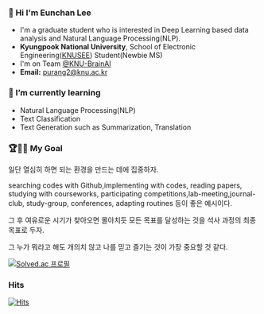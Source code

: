 

### 🤗 Hi I'm Eunchan Lee 
- I'm a graduate student who is interested in Deep Learning based data analysis and Natural Language Processing(NLP).
- **Kyungpook National University**, School of Electronic Engineering([KNUSEE](https://see.knu.ac.kr)) Student(Newbie MS)
- I'm on Team [@KNU-BrainAI](https://github.com/KNU-BrainAI)
- **Email:** purang2@knu.ac.kr

### 🌱 I’m currently learning 
- Natural Language Processing(NLP) 
- Text Classification
- Text Generation such as Summarization, Translation

### 🏆🙏🏻 My Goal 
일단 열심히 하면 되는 환경을 만드는 데에 집중하자. 

searching codes with Github,implementing with codes, reading papers, studying with courseworks, participating competitions,lab-meeting,journal-club, study-group, conferences, adapting routines 등이 좋은 예시이다. 

그 후 여유로운 시기가 찾아오면 몰아치듯 모든 목표를 달성하는 것을 석사 과정의 최종 목표로 두자. 

그 누가 뭐라고 해도 개의치 않고 나를 믿고 즐기는 것이 가장 중요할 것 같다.
<!--
### 🏆🙏🏻 My Goal [2021 S/S] 
- Algorithm Master!! 
   - Competitions[Samsung,Kakao]  
- Building a well English conversation skill!  
   - I'm planning to make a **ENG Study Group**
- Becoming more skillful in data processing like ML/DL/NLP  
   - 🐱‍👤Kaggle [Study everyday!]  
- Research
   - What should be my Main Subject?
   - NLP? 


### Github Stats

[![Anurag's github stats](https://github-readme-stats.vercel.app/api?username=purang2&show_icons=true&theme=gruvbox)](https://github.com/anuraghazra/github-readme-stats) 


[![Top Langs](https://github-readme-stats.vercel.app/api/top-langs/?username=purang2&layout=compact)](https://github.com/anuraghazra/github-readme-stats)


### BOJ [link](https://www.acmicpc.net/ranklist/university)
-->
[![Solved.ac
프로필](http://mazassumnida.wtf/api/v2/generate_badge?boj=purang2)](https://solved.ac/purang2)
<!--
### I'm crushing on this bear, Ryan🤭

<img src="MU RYAN.jpg" width="18%" height="18%">
-->

### Hits
[![Hits](https://hits.seeyoufarm.com/api/count/incr/badge.svg?url=https%3A%2F%2Fgithub.com%2Fpurang2&count_bg=%2379C83D&title_bg=%23555555&icon=&icon_color=%23E7E7E7&title=hits&edge_flat=false)](https://hits.seeyoufarm.com)

	

<!--
**purang2/purang2** is a ✨ _special_ ✨ repository because its `README.md` (this file) appears on your GitHub profile.

Here are some ideas to get you started:

- 🔭 I’m currently working on ...
- 🌱 I’m currently learning ...
- 👯 I’m looking to collaborate on ...
- 🤔 I’m looking for help with ...
- 💬 Ask me about ...
- 📫 How to reach me: ...
- 😄 Pronouns: ...
- ⚡ Fun fact: ...
-->

